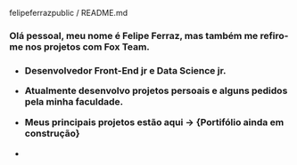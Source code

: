 felipeferrazpublic / README.md

<h3>Olá pessoal, meu nome é Felipe Ferraz, mas também me refiro-me nos projetos com Fox Team.<h3/>

- Desenvolvedor Front-End jr e Data Science jr.

- Atualmente desenvolvo projetos persoais e alguns pedidos pela minha faculdade.
 
- Meus principais projetos estão aqui -> {Portifólio ainda em construção}
  
- 

